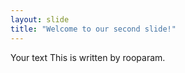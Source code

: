 ```yaml
---
layout: slide
title: "Welcome to our second slide!"
---
```

Your text
This is written by rooparam. 
